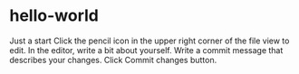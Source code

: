 # hello-world
Just a start
Click the  pencil icon in the upper right corner of the file view to edit.
In the editor, write a bit about yourself.
Write a commit message that describes your changes.
Click Commit changes button.
